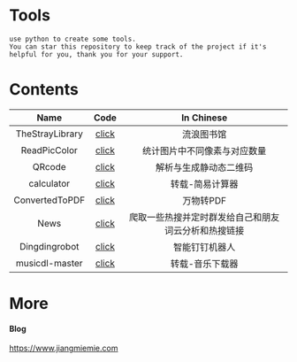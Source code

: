 
# Tools
```
use python to create some tools.
You can star this repository to keep track of the project if it's helpful for you, thank you for your support.
```

# Contents
|   Name          |           Code                                                                      |     In Chinese  |
|   :----:        |           :----:                                                                    |     :----:      |
|   TheStrayLibrary      |  [click](https://github.com/yangJiang-create/Tools/tree/main/TheStrayLibrary) |    流浪图书馆   |
|   ReadPicColor |  [click](https://github.com/yangJiang-create/Tools/tree/main/ReadPicColor)  |   统计图片中不同像素与对应数量  |
|   QRcode |  [click](https://github.com/yangJiang-create/Tools/tree/main/QRcode)  |   解析与生成静动态二维码  |
|   calculator |  [click](https://github.com/yangJiang-create/Tools/tree/main/calculator)  |   转载-简易计算器  |
|   ConvertedToPDF |  [click](https://github.com/yangJiang-create/Tools/tree/main/ConvertedToPDF)  |   万物转PDF  |
|   News |  [click](https://github.com/yangJiang-create/Tools/tree/main/News)  |   爬取一些热搜并定时群发给自己和朋友词云分析和热搜链接  |
|   Dingdingrobot |  [click](https://github.com/yangJiang-create/Tools/tree/main/Dingdingrobot)  |  智能钉钉机器人 |
|   musicdl-master |  [click](https://github.com/yangJiang-create/Tools/tree/main/musicdl-master)  |  转载-音乐下载器 |

# More
#### Blog
https://www.jiangmiemie.com